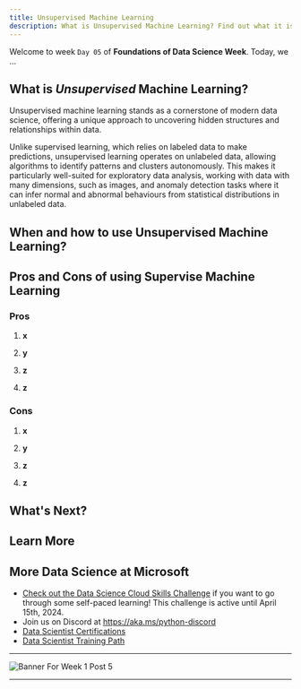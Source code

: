 ```yaml
---
title: Unsupervised Machine Learning
description: What is Unsupervised Machine Learning? Find out what it is and how you can use it.
---
```


Welcome to week  `Day 05` of **Foundations of Data Science Week**. Today, we ...

## What is ***Unsupervised*** Machine Learning?
Unsupervised machine learning stands as a cornerstone of modern data science, offering a unique approach to uncovering hidden structures and relationships within data. 

Unlike supervised learning, which relies on labeled data to make predictions, unsupervised learning operates on unlabeled data, allowing algorithms to identify patterns and clusters autonomously. This makes it particularly well-suited for exploratory data analysis, working with data with many dimensions, such as images, and anomaly detection tasks where it can infer normal and abnormal behaviours from statistical distributions in unlabeled data.

## When and how to use Unsupervised Machine Learning?




## Pros and Cons of using Supervise Machine Learning
### Pros 
1. **x**<br>


2. **y**<br>


3. **z**<br>


4. **z**<br>


### Cons
1. **x**<br>


2. **y**<br>


3. **z**<br>


4. **z**<br>


## What's Next?

## Learn More

## More Data Science at Microsoft

- [Check out the Data Science Cloud Skills Challenge](https://aka.ms/python/DataScienceDay/CSC) if you want to go through some self-paced learning! This challenge is active until April 15th, 2024.
- Join us on Discord at https://aka.ms/python-discord
- [Data Scientist Certifications](https://learn.microsoft.com/credentials/certifications/roles/data-scientist)
- [Data Scientist Training Path](https://learn.microsoft.com/training/career-paths/data-scientist)


<!-- for DEV.TO
---
title: Unsupervised Machine Learning
published: false
description: https://aka.ms/30DaysOfSWA or follow #staticwebapps on @thepracticaldev 
tags: data science, machine learning, python
series: 14 Days of Data Science
canonical_url: https://aka.ms/
cover_image: https://dev-to-uploads.s3.amazonaws.com/uploads/articles/94xuz38iwpd38tlzsx26.png
--- -->

---

![Banner For Week 1 Post 5](./img/DataScienceDay-Foundations-5.png)

---